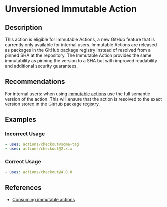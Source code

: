 # Unversioned Immutable Action

## Description

This action is eligible for Immutable Actions, a new GitHub feature that is currently only available for internal users. Immutable Actions are released as packages in the GitHub package registry instead of resolved from a pinned SHA at the repository. The Immutable Action provides the same immutability as pinning the version to a SHA but with improved readability and additional security guarantees.

## Recommendations

For internal users: when using [immutable actions](https://github.com/github/package-registry-team/blob/main/docs/immutable-actions/immutable-actions-howto.md) use the full semantic version of the action. This will ensure that the action is resolved to the exact version stored in the GitHub package registry.

## Examples

### Incorrect Usage

```yaml
- uses: actions/checkout@some-tag
- uses: actions/checkout@2.x.x
```

### Correct Usage

```yaml
- uses: actions/checkout@4.0.0
```

## References

- [Consuming immutable actions]()
